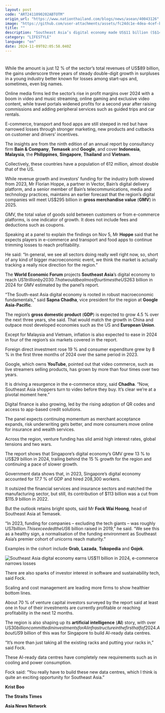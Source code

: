 ```yaml
---
layout: post
code: "ART2411090202ABTOTM"
origin_url: "https://www.nationthailand.com/blogs/news/asean/40043126"
image: "https://github.com/user-attachments/assets/fc24dc1e-4dea-4cef-b109-44770e2c081c"
title: ""
description: "Southeast Asia’s digital economy made US$11 billion (S$14.5 billion) in profits in 2024, a blistering 2.5 times more compared with 2022."
category: "LIFESTYLE"
language: "en"
date: 2024-11-09T02:05:58.040Z
---
```


# 









While the amount is just 12 % of the sector’s total revenues of US$89 billion, the gains underscore three years of steady double-digit growth in surpluses in a young industry better known for losses among start-ups and, sometimes, even big names.

Online media firms led the sector’s rise in profit margins over 2024 with a boom in video and music streaming, online gaming and exclusive video content, while travel portals widened profits for a second year after raising commissions and adding peripheral services such as guided trips and car rentals.

E-commerce, transport and food apps are still steeped in red but have narrowed losses through stronger marketing, new products and cutbacks on customer and drivers’ incentives.

The insights are from the ninth edition of an annual report by consultancy firm **Bain & Company**, **Temasek** and **Google**, and cover **Indonesia**, **Malaysia**, the **Philippines**, **Singapore**, **Thailand** and **Vietnam**.

Collectively, these countries have a population of 612 million, almost double that of the US.

While revenue growth and investors’ funding for the industry both slowed from 2023, Mr Florian Hoppe, a partner in Vector, Bain’s digital delivery platform, and a senior member of Bain’s telecommunications, media and technology practices, maintains an earlier forecast that the region’s digital companies will meet US$295 billion in **gross merchandise value** (**GMV**) in 2025.

GMV, the total value of goods sold between customers or from e-commerce platforms, is one indicator of growth. It does not include fees and deductions such as coupons.

Speaking at a panel to explain the findings on Nov 5, Mr **Hoppe** said that he expects players in e-commerce and transport and food apps to continue trimming losses to reach profitability.

He said: “In general, we see all sectors doing really well right now, so, short of any kind of bigger macroeconomic event, we think the market is actually tracking a really nice direction for the region.”

The **World Economic Forum** projects **Southeast Asia**’s digital economy to reach US$1 trillion by 2030​​. That would be almost four times the US$263 billion in 2024 for GMV estimated by the panel’s report.

“The South-east Asia digital economy is rooted in robust macroeconomic fundamentals,” said **Sapna Chadha**, vice president for the region at **Google Asia-Pacific**.

The region’s **gross domestic product** (**GDP**) is expected to grow 4.5 % over the next three years, she said. That would match the growth in China and outpace most developed economies such as the US and **European Union**.

Except for Malaysia and Vietnam, inflation is also expected to ease in 2024 in four of the region’s six markets covered in the report.

Foreign direct investment rose 19 % and consumer expenditure grew by 8 % in the first three months of 2024 over the same period in 2023.

Google, which owns **YouTube**, pointed out that video commerce, such as live streamers selling products, has grown by more than four times over two years.

It is driving a resurgence in the e-commerce story, said **Chadha**. “Now, Southeast Asia shoppers turn to video before they buy. It’s clear we’re at a pivotal moment here.”

Digital finance is also growing, led by the rising adoption of QR codes and access to app-based credit solutions.

The panel expects continuing momentum as merchant acceptance expands, risk underwriting gets better, and more consumers move online for insurance and wealth services.

Across the region, venture funding has slid amid high interest rates, global tensions and two wars.

The report shows that Singapore’s digital economy’s GMV grew 13 % to US$29 billion in 2024, trailing behind the 15 % growth for the region and continuing a pace of slower growth.

Government data shows that, in 2023, Singapore’s digital economy accounted for 17.7 % of GDP and hired 208,300 workers.

It outsized the financial services and insurance sectors and matched the manufacturing sector, but still, its contribution of $113 billion was a cut from $115.9 billion in 2022.

But the outlook retains bright spots, said Mr **Fock Wai Hoong**, head of Southeast Asia at Temasek.

“In 2023, funding for companies – excluding the tech giants – was roughly US$7 billion. This exceeded the US$6 billion raised in 2019,” he said. “We see this as a healthy sign, a normalisation of the funding environment as Southeast Asia’s premier cohort of unicorns reach maturity.”

Examples in the cohort include **Grab**, **Lazada**, **Tokopedia** and **Gojek**.

  ![Southeast Asia digital economy earns US$11 billion in 2024, e-commerce narrows losses](https://github.com/user-attachments/assets/9b3d557a-8dd2-49f5-ae34-d1a3a8494fd1)

There are also sparks of investor interest in software and sustainability tech, said Fock.

Scaling and cost management are leading more firms to show healthier bottom lines.

About 70 % of venture capital investors surveyed by the report said at least one in four of their investments are currently profitable or reaching profitability in the next 12 months.

The region is also shaping up its **artificial intelligence** (**AI**) story, with over US$30 billion committed in investments for AI infrastructure in the first half of 2024. About US$9 billion of this was for Singapore to build AI-ready data centres.

“It’s more than just taking all the existing racks and putting your racks in,” said Fock.

These AI-ready data centres have completely new requirements such as in cooling and power consumption.

Fock said: “You really have to build these new data centres, which I think is quite an exciting opportunity for Southeast Asia.”

**Krist Boo**

**The Straits Times**

**Asia News Network**